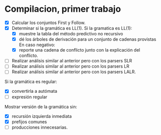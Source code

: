 # Compilacion, primer trabajo

- [x] Calcular los conjuntos First y Follow.
- [x] Determinar si la gramática es LL(1). 
Si la gramatica es LL(1):
  - [x] muestre la tabla del método predictivo no recursivo 
  - [x] dé los árboles de derivación para un conjunto de cadenas provistas
En caso negativo:
  - [x] reporte una cadena de conflicto junto con la explicación del conflicto. 
  
- [ ] Realizar análisis similar al anterior pero con los parsers SLR
- [ ] Realizar análisis similar al anterior pero con los parsers LR 
- [ ] Realizar análisis similar al anterior pero con los parsers LALR.

Si la gramática es regular:
  - [x] convertirla a autómata
  - [ ] expresión regular

Mostrar versión de la gramática sin:
  - [x] recursión izquierda inmediata
  - [x] prefijos comunes
  - [ ] producciones innecesarias.

